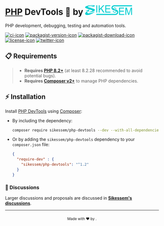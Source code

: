 # [PHP](https://php.net/) DevTools 🧪 by [<img src="https://github.com/sikessem/art/blob/HEAD/images/logo.svg" alt="Sikessem" height="32" />](https://github.com/Sikessem "Sikessem")

PHP development, debugging, testing and automation tools.

[![ci-icon]][ci-link]
[![packagist-version-icon]][packagist-version-link]
[![packagist-download-icon]][packagist-download-link]
[![license-icon]][license-link]
[![twitter-icon]][twitter-link]

## 📋 Requirements

> - **Requires [PHP 8.2+](https://php.net/releases/)**
(at least 8.2.28 recommended to avoid potential bugs).
> - **Requires [Composer v2+](https://getcomposer.org/)** to manage PHP dependencies.

## ⚡️ Installation

Install [PHP DevTools](https://packagist.org/packages/sikessem/php-devtools)
using [Composer](https://getcomposer.org/):

- By including the dependency:

  ```bash
  composer require sikessem/php-devtools --dev --with-all-dependencies
  ```

- Or by adding the `sikessem/php-devtools` dependency to your `composer.json` file:

  ```json
  {
    "require-dev" : {
      "sikessem/php-devtools": "^1.2"
    }
  }
  ```

### 💬 Discussions

Larger discussions and proposals are discussed in [**Sikessem's discussions**][discuss-link].

***

<div align="center"><sub>Made with ❤︎ by <a href="https://twitter.com/intent/follow?screen_name=siguici" style="content:url(https://img.shields.io/twitter/follow/siguici.svg?label=@siguici);margin-bottom:-6px">@siguici</a>.</sub></div>

[siguici-link]: https://github.com/siguici "⚡ Sigui Kessé Emmanuel"

[packagist-version-icon]: https://img.shields.io/packagist/v/sikessem/php-devtools
[packagist-version-link]: https://packagist.org/packages/sikessem/php-devtools "DevTools Releases"

[packagist-download-icon]: https://img.shields.io/packagist/dt/sikessem/php-devtools
[packagist-download-link]: https://packagist.org/packages/sikessem/php-devtools "DevTools Downloads"

[ci-icon]: https://github.com/sikessem/php-devtools/workflows/CI/badge.svg
[ci-link]: https://github.com/sikessem/php-devtools/actions "DevTools CI"

[twitter-icon]: https://img.shields.io/twitter/follow/SikessemHQ.svg?label=@SikessemHQ
[twitter-link]: https://twitter.com/intent/follow?screen_name=SikessemHQ "Ping ⚡ Sikessem"

[license-icon]: https://img.shields.io/badge/license-MIT-blue.svg
[license-link]: https://github.com/sikessem/php-devtools/blob/HEAD/LICENSE "DevTools License"

[discuss-link]: https://github.com/orgs/Sikessem/discussions
